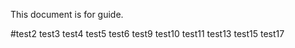 This document is for guide.

#test2
test3
test4
test5
test6
test9
test10
test11
test13
test15
test17
